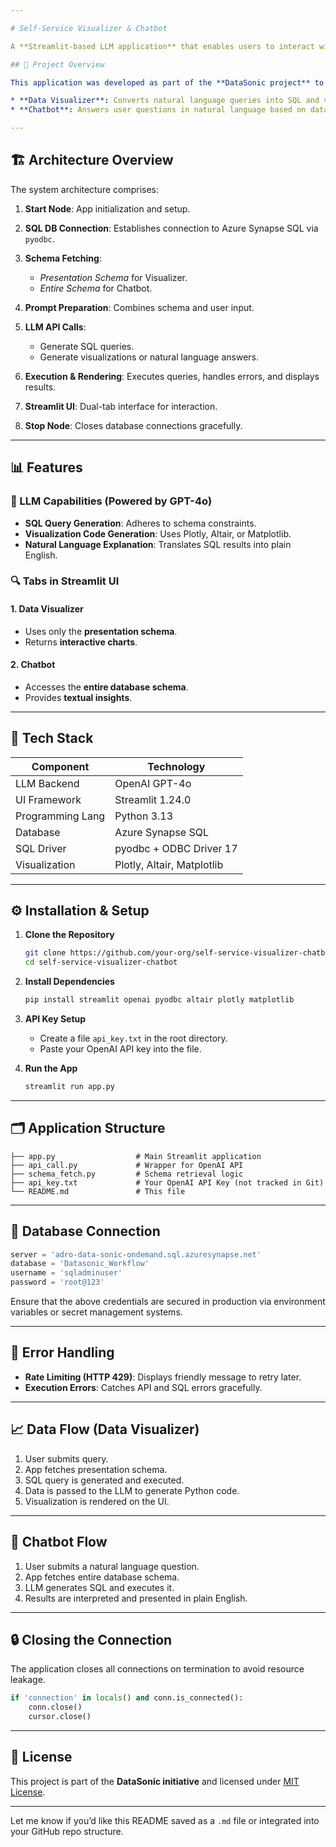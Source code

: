 ```yaml
---

# Self-Service Visualizer & Chatbot

A **Streamlit-based LLM application** that enables users to interact with a database using natural language queries. The app integrates **OpenAI GPT models**, **Azure Synapse SQL**, and powerful **Python visualization libraries** to deliver insightful data visualizations and text-based chatbot responses — all via an intuitive web interface.

## 🚀 Project Overview

This application was developed as part of the **DataSonic project** to allow policy-related data querying and visualization from an **Azure Synapse SQL** database. It provides two main functionalities:

* **Data Visualizer**: Converts natural language queries into SQL and visualizes the results.
* **Chatbot**: Answers user questions in natural language based on database content.

---
```


## 🏗️ Architecture Overview

The system architecture comprises:

1. **Start Node**: App initialization and setup.
2. **SQL DB Connection**: Establishes connection to Azure Synapse SQL via `pyodbc`.
3. **Schema Fetching**:

   * *Presentation Schema* for Visualizer.
   * *Entire Schema* for Chatbot.
4. **Prompt Preparation**: Combines schema and user input.
5. **LLM API Calls**:

   * Generate SQL queries.
   * Generate visualizations or natural language answers.
6. **Execution & Rendering**: Executes queries, handles errors, and displays results.
7. **Streamlit UI**: Dual-tab interface for interaction.
8. **Stop Node**: Closes database connections gracefully.

---

## 📊 Features

### 🧠 LLM Capabilities (Powered by GPT-4o)

* **SQL Query Generation**: Adheres to schema constraints.
* **Visualization Code Generation**: Uses Plotly, Altair, or Matplotlib.
* **Natural Language Explanation**: Translates SQL results into plain English.

### 🔍 Tabs in Streamlit UI

#### 1. Data Visualizer

* Uses only the **presentation schema**.
* Returns **interactive charts**.

#### 2. Chatbot

* Accesses the **entire database schema**.
* Provides **textual insights**.

---

## 🧰 Tech Stack

| Component        | Technology                 |
| ---------------- | -------------------------- |
| LLM Backend      | OpenAI GPT-4o              |
| UI Framework     | Streamlit 1.24.0           |
| Programming Lang | Python 3.13                |
| Database         | Azure Synapse SQL          |
| SQL Driver       | pyodbc + ODBC Driver 17    |
| Visualization    | Plotly, Altair, Matplotlib |

---

## ⚙️ Installation & Setup

1. **Clone the Repository**

   ```bash
   git clone https://github.com/your-org/self-service-visualizer-chatbot.git
   cd self-service-visualizer-chatbot
   ```

2. **Install Dependencies**

   ```bash
   pip install streamlit openai pyodbc altair plotly matplotlib
   ```

3. **API Key Setup**

   * Create a file `api_key.txt` in the root directory.
   * Paste your OpenAI API key into the file.

4. **Run the App**

   ```bash
   streamlit run app.py
   ```

---

## 🗂️ Application Structure

```text
├── app.py                  # Main Streamlit application
├── api_call.py             # Wrapper for OpenAI API
├── schema_fetch.py         # Schema retrieval logic
├── api_key.txt             # Your OpenAI API Key (not tracked in Git)
└── README.md               # This file
```

---

## 🧮 Database Connection

```python
server = 'adro-data-sonic-ondemand.sql.azuresynapse.net'
database = 'Datasonic_Workflow'
username = 'sqladminuser'
password = 'root@123'
```

Ensure that the above credentials are secured in production via environment variables or secret management systems.

---

## 🧪 Error Handling

* **Rate Limiting (HTTP 429)**: Displays friendly message to retry later.
* **Execution Errors**: Catches API and SQL errors gracefully.

---

## 📈 Data Flow (Data Visualizer)

1. User submits query.
2. App fetches presentation schema.
3. SQL query is generated and executed.
4. Data is passed to the LLM to generate Python code.
5. Visualization is rendered on the UI.

---

## 💬 Chatbot Flow

1. User submits a natural language question.
2. App fetches entire database schema.
3. LLM generates SQL and executes it.
4. Results are interpreted and presented in plain English.

---

## 🔒 Closing the Connection

The application closes all connections on termination to avoid resource leakage.

```python
if 'connection' in locals() and conn.is_connected():
    conn.close()
    cursor.close()
```

---

## 📄 License

This project is part of the **DataSonic initiative** and licensed under [MIT License](LICENSE).

---

Let me know if you’d like this README saved as a `.md` file or integrated into your GitHub repo structure.
